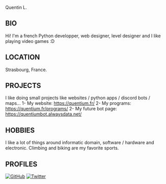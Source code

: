 Quentin L.
## BIO ##
Hi! I'm a french Python developper, web designer, level designer and I like playing video games :D

## LOCATION ##
Strasbourg, France.
 

## PROJECTS ##
I like doing small projects like websites / python apps / discord bots / maps...
1- My website: https://quentium.fr/
2- My programs: https://quentium.fr/programs/
2- My future bot page: https://quentiumbot.alwaysdata.net/
 

## HOBBIES ##
I like a lot of things around informatic domain, software / hardware and electronic.
Climbing and biking are my favorite sports.


## PROFILES ##
[![GitHub][github-img]](https://github.com/QuentiumYT)
[![Twitter][twitter-img]](https://twitter.com/QuentiumYT)

[twitter-img]: https://i.imgur.com/wWzX9uB.png
[github-img]: https://i.imgur.com/9I6NRUm.png
